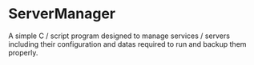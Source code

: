 # ServerManager
A simple C / script program designed to manage services / servers including their configuration and datas required to run and backup them properly.
